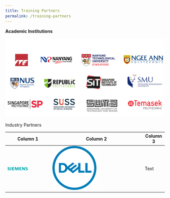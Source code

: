 ```yaml
---
title: Training Partners
permalink: /training-partners
---
```

**Academic Institutions**

![Alt text for image on Isomer site](/images/AICAC.png)

Industry Partners



| Column 1 | Column 2 | Column 3 |
| -------- | -------- | -------- |
|<a rel="noopener noreferrer" href="https://www.siemens.com/global/en.html"><img src="/images/banners-and-logos/Logo_Siemens_sie-logo-petrol-cmyk.png" alt="Siemens" style="width: 50%; height: 50%"></a>|<a rel="noopener noreferrer" href="https://www.dell.com/en-sg"><img src="/images/banners-and-logos/Dell_logo.png" alt="Dell" style="width: 50%; height: 50%"></a>| Text     |